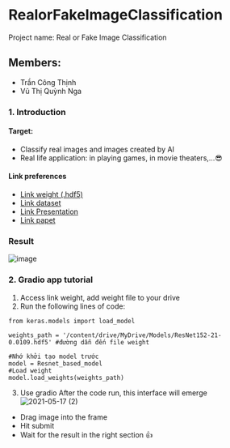 # RealorFakeImageClassification
 Project name: Real or Fake Image Classification
## Members:
* Trần Công Thịnh
* Vũ Thị Quỳnh Nga

### 1. Introduction
#### Target:
* Classify real images and images created by AI
* Real life application: in playing games, in movie theaters,...😎

#### Link preferences
* [Link weight (.hdf5)](https://drive.google.com/drive/folders/1BHIh8p08TQvfreLLZnWOaA_RL8nWNTVa?usp=sharing) 
* [Link dataset](https://drive.google.com/drive/folders/1zE4g0rGf27Sjzz3-RTwQ4K4O0khzglxe?usp=sharing)
* [Link Presentation](https://docs.google.com/presentation/d/12o2xQ4W0sg7fAQ4GHayeycuZOKQu6MArjVX_nGfaGbA/edit?usp=sharing)
* [Link papet](https://hackmd.io/@vuthiquynhnga/Hy7WrEZwu)

### Result
![image](https://user-images.githubusercontent.com/62460040/118517986-eb295f80-b761-11eb-9ed1-df489d1833c2.png)

### 2. Gradio app tutorial

1. Access link weight, add weight file to your drive
2. Run the following lines of code:
```
from keras.models import load_model

weights_path = '/content/drive/MyDrive/Models/ResNet152-21-0.0109.hdf5' #đường dẫn đến file weight

#Nhớ khởi tạo model trước
model = Resnet_based_model
#Load weight
model.load_weights(weights_path)
```
3. Use gradio
After the code run, this interface will emerge
![2021-05-17 (2)](https://user-images.githubusercontent.com/42512473/118430885-54c45200-b6ff-11eb-9578-0fc16a68b8ec.png)
* Drag image into the frame
* Hit submit
* Wait for the result in the right section 👍
